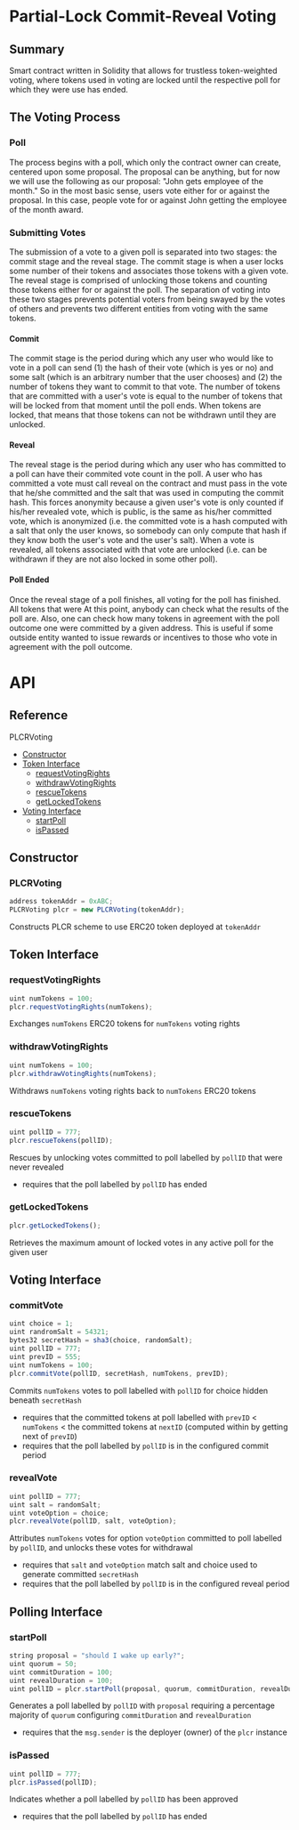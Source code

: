 # Partial-Lock Commit-Reveal Voting

## Summary

Smart contract written in Solidity that allows for trustless token-weighted voting, where tokens used in voting are locked until the  respective poll for which they were use has ended.

## The Voting Process

### Poll
The process begins with a poll, which only the contract owner can create, centered upon some proposal. The proposal can be anything, but for now we will use the following as our proposal: "John gets employee of the month." So in the most basic sense, users vote either for or against the proposal. In this case, people vote for or against John getting the employee of the month award.

### Submitting Votes

The submission of a vote to a given poll is separated into two stages: the commit stage and the reveal stage. The commit stage is when a user locks some number of their tokens and associates those tokens with a given vote. The reveal stage is comprised of unlocking those tokens and counting those tokens either for or against the poll. The separation of voting into these two stages prevents potential voters from being swayed by the votes of others and prevents two different entities from voting with the same tokens.

#### Commit

The commit stage is the period during which any user who would like to vote in a poll can send (1) the hash of their vote (which is yes or no) and some salt (which is an arbitrary number that the user chooses) and (2) the number of tokens they want to commit to that vote. The number of tokens that are committed with a user's vote is equal to the number of tokens that will be locked from that moment until the poll ends. When tokens are locked, that means that those tokens can not be withdrawn until they are unlocked. 

#### Reveal

The reveal stage is the period during which any user who has committed to a poll can have their commited vote count in the poll. A user who has committed a vote must call reveal on the contract and must pass in the vote that he/she committed and the salt that was used in computing the commit hash. This forces anonymity because a given user's vote is only counted if his/her revealed vote, which is public, is the same as his/her committed vote, which is anonymized (i.e. the committed vote is a hash computed with a salt that only the user knows, so somebody can only compute that hash if they know both the user's vote and the user's salt). When a vote is revealed, all tokens associated with that vote are unlocked (i.e. can be withdrawn if they are not also locked in some other poll).

#### Poll Ended

Once the reveal stage of a poll finishes, all voting for the poll has finished. All tokens that were  At this point, anybody can check what the results of the poll are. Also, one can check how many tokens in agreement with the poll outcome one were committed by a given address. This is useful if some outside entity wanted to issue rewards or incentives to those who vote in agreement with the poll outcome. 


# API

## Reference

PLCRVoting
* [Constructor](#plcrvoting)
* [Token Interface](#token-interface)
    * [requestVotingRights](#requestvotingrights)
    * [withdrawVotingRights](#withdrawvotingrights)
    * [rescueTokens](#rescuetokens)
    * [getLockedTokens](getlockedtokens)
* [Voting Interface](#voting-interface)
    * [startPoll](#startpoll)
    * [isPassed](#ispassed)
## Constructor

### PLCRVoting
```jsx
address tokenAddr = 0xABC;
PLCRVoting plcr = new PLCRVoting(tokenAddr);
```

Constructs PLCR scheme to use ERC20 token deployed at `tokenAddr`

## Token Interface

### requestVotingRights

```jsx
uint numTokens = 100;
plcr.requestVotingRights(numTokens);
``` 
   
Exchanges `numTokens` ERC20 tokens for `numTokens` voting rights

### withdrawVotingRights

```jsx
uint numTokens = 100;
plcr.withdrawVotingRights(numTokens);
``` 
   
Withdraws `numTokens` voting rights back to `numTokens` ERC20 tokens

### rescueTokens

```jsx
uint pollID = 777;
plcr.rescueTokens(pollID);
```

Rescues by unlocking votes committed to poll labelled by `pollID` that were never revealed
* requires that the poll labelled by `pollID` has ended

### getLockedTokens

```jsx
plcr.getLockedTokens();
```
Retrieves the maximum amount of locked votes in any active poll for the given user


## Voting Interface

### commitVote

```jsx
uint choice = 1;
uint randromSalt = 54321;
bytes32 secretHash = sha3(choice, randomSalt);
uint pollID = 777;
uint prevID = 555;
uint numTokens = 100;
plcr.commitVote(pollID, secretHash, numTokens, prevID);
```
   
Commits `numTokens` votes to poll labelled with `pollID` for choice hidden beneath `secretHash`
* requires that the committed tokens at poll labelled with `prevID` < `numTokens` < the committed tokens at `nextID` (computed within by getting next of `prevID`)
* requires that the poll labelled by `pollID` is in the configured commit period

### revealVote

```jsx
uint pollID = 777;
uint salt = randomSalt;
uint voteOption = choice;
plcr.revealVote(pollID, salt, voteOption);
```

Attributes `numTokens` votes for option `voteOption` committed to poll labelled by `pollID`, and unlocks these votes for withdrawal
* requires that `salt` and `voteOption` match salt and choice used to generate committed `secretHash`
* requires that the poll labelled by `pollID` is in the configured reveal period

## Polling Interface

### startPoll

```jsx
string proposal = "should I wake up early?";
uint quorum = 50;
uint commitDuration = 100;
uint revealDuration = 100;
uint pollID = plcr.startPoll(proposal, quorum, commitDuration, revealDuration);
```

Generates a poll labelled by `pollID` with `proposal` requiring a percentage majority of `quorum` configuring `commitDuration` and `revealDuration`
* requires that the `msg.sender` is the deployer (owner) of the `plcr` instance

### isPassed

```jsx
uint pollID = 777;
plcr.isPassed(pollID);
```

Indicates whether a poll labelled by `pollID` has been approved
* requires that the poll labelled by `pollID` has ended
